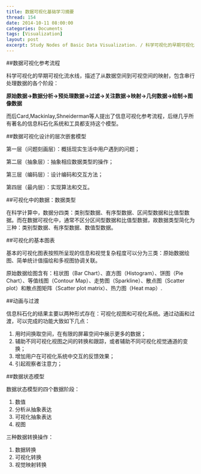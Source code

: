 ```yaml
---
title: 数据可视化基础学习摘要
thread: 154
date: 2014-10-11 08:00:00
categories: Documents
tags: [Visualization]
layout: post
excerpt: Study Nodes of Basic Data Visualization. / 科学可视化的早期可视化流水线，描述了从数据空间到可视空间的映射，包含串行处理数据的各个阶段……
---
```


##数据可视化参考流程

科学可视化的早期可视化流水线，描述了从数据空间到可视空间的映射，包含串行处理数据的各个阶段：

<!--more-->

**原始数据->数据分析->预处理数据->过滤->关注数据->映射->几何数据->绘制->图像数据**

而后Card,Mackinlay,Shneiderman等人提出了信息可视化参考流程，后继几乎所有著名的信息科石化系统和工具都支持这个模型。

##数据可视化设计的层次嵌套模型

第一层（问题刻画层）：概括现实生活中用户遇到的问题；

第二层（抽象层）：抽象相应数据类型的操作；

第三层（编码层）：设计编码和交互方法；

第四层（最内层）：实现算法和交互。

##可视化中的数据：数据类型

在科学计算中，数据分四类：类别型数据、有序型数据、区间型数据和比值型数据。而在数据可视化中，通常不区分区间型数据和比值型数据，故数据类型简化为三种：类别型数据、有序型数据、数值型数据。

##可视化的基本图表

基本的可视化图表按照所呈现的信息和视觉复杂程度可以分为三类：原始数据绘图、简单统计值描绘和多视图协调关联。

原始数据绘图含有：柱状图（Bar Chart）、直方图（Histogram）、饼图（Pie Chart）、等值线图（Contour Map）、走势图（Sparkline）、散点图（Scatter plot）和散点图矩阵（Scatter plot matrix）、热力图（Heat map）.

##动画与过渡

信息科石化的结果主要以两种形式存在：可视化视图和可视化系统。通过动画和过渡，可以完成的功能大致如下几点：

1. 用时间换取空间，在有限的屏幕空间中展示更多的数据；
2. 辅助不同可视化视图之间的转换和跟踪，或者辅助不同可视化视觉通道的变换；
3. 增加用户在可视化系统中交互的反馈效果；
4. 引起观察者注意力；

##数据状态模型

数据状态模型的四个数据阶段：

1. 数值
2. 分析从抽象表达
3. 可视化抽象表达
4. 视图

三种数据转换操作：

1. 数据转换
2. 可视化转换
3. 视觉映射转换